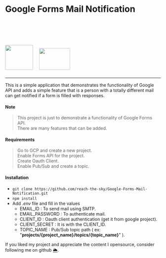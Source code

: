 
<h1>Google Forms Mail Notification &nbsp; <img src="https://www.computerhope.com/jargon/g/google-forms.png" width="90" height="80" style="margin-top: 100px"/>  &nbsp; 
<img src="https://upload.wikimedia.org/wikipedia/commons/thumb/d/d9/Node.js_logo.svg/1200px-Node.js_logo.svg.png" width ="100" height="70px" /></h1>

---

This is a simple application that demonstrates the functionality of Google API and adds a simple feature that is a person with a totally different mail can get notified if a form is filled with responses.

#### Note

> This project is just to demonstrate a functionality of Google Forms API. <br>
> There are many features that can be added.


#### Requirements
> Go to GCP and create a new project.<br>
> Enable Forms API for the project.<br>
> Create Oauth Client.<br>
> Enable Pub/Sub and create a topic.

#### Installation
- ```git clone https://github.com/reach-the-sky/Google-Forms-Mail-Notification.git``` <br>
- ```npm install``` <br>
-  Add _.env_ file and fill in the values
    - EMAIL_ID : To send mail using SMTP.
    - EMAIL_PASSWORD : To authenticate mail.
    - CLIENT_ID : Oauth client authentication (get it from google project).
    - CLIENT_SECRET : It is with the CLIENT_ID.
    - TOPIC_NAME : Pub/Sub topic path ( ex: "**projects/{project_name}/topics/{topic_name}**" ).


If you liked my project and appreciate the content I opensource, consider following me on github [🌥](https://github.com/reach-the-sky).

